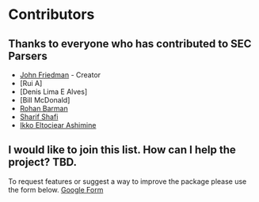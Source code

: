 # Contributors

## Thanks to everyone who has contributed to SEC Parsers
* [John Friedman](https://github.com/john-friedman) - Creator
* [Rui A]
* [Denis Lima E Alves]
* [Bill McDonald]
* [Rohan Barman](https://github.com/rbarman)
* [Sharif Shafi](https://github.com/msharifbd)
* [Ikko Eltociear Ashimine](https://github.com/eltociear)


## I would like to join this list. How can I help the project? TBD.
To request features or suggest a way to improve the package please use the form below.
[Google Form](https://forms.gle/cCh7VT93v4tV4ekp8)


